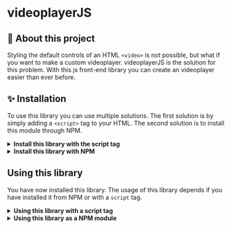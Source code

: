 # videoplayerJS

## 🎥 About this project
Styling the default controls of an HTML `<video>` is not possible, but what if you want to make a custom videoplayer. videoplayerJS is the solution for this problem. With this js front-end library you can create an videoplayer easier than ever before.

## ✨ Installation
To use this library you can use multiple solutions. The first solution is by simply adding a `<script>` tag to your HTML. The second solution is to install this module through NPM.

<details>
<summary><strong>Install this library with the script tag</strong></summary>

So you want to use this library with a `script` tag:<br>

1. First of all add the script tag to your website. The source of this URL should be url
``` HTML
  <body>
    ...
    <script src="https://www.github.com"></script>
  </body>
```
2. Now you have to add the link tag to the head of your website. The source of this URL should be

``` HTML
<head>
  ...
  <link rel="stylesheet" href="https://www.github.com" />
</head>
```

3. <strong>Well done, for now you are all set up, <em>ain't that easy</em></strong>

</details>
<details>
<summary><strong>Install this library with NPM</strong></summary>

So you want to use this as a node module and download it through NPM:<br>

1. First of all make sure you have NPM installed // [Download NPM/node.js](https://nodejs.org/en/download/)

```ZSH
// Check NPM version with the terminal
npm -v
```

2. If you have installed NPM, install the package with the terminal.
```ZSH
npm install videoplayerJS
```

3. <strong>Well done, for now you are all set up, <em>ain't that easy</em></strong>
</details>

## Using this library

You have now installed this library. The usage of this library depends if you have installed it from NPM or with a `script` tag.

<details>
<summary><strong>Using this library with a script tag</strong></summary>

You added the the script tag on your HTML page. Now you have to create a videoplayer.

1. First create your video element and add the class name of videoplayer.

```HTML
<video class="videoplayer">
  <source ...>
</video>
```

2. This videoplayer can be configured by adding a dataset attribute of `settings` to this videoplayer.

```HTML
<video class="videoplayer" data-settings="{}">
```

<em>Well done, you have created a default videoplayer</em>

3. <details><summary><strong> Using this library as a NPM module</strong></summary>
Adding a theme to the videoplayer.
TTsbjakdhaksluhfk
</details>

</details>

<details>
<summary><strong>Using this library as a NPM module</strong></summary>

</details>


<!-- Making a `<video>` element in HTML is easy. The default controls are able if you add the property `controls` to the video element (`<video controls>`) -->


<!-- A javascript library to create front-end video components -->
